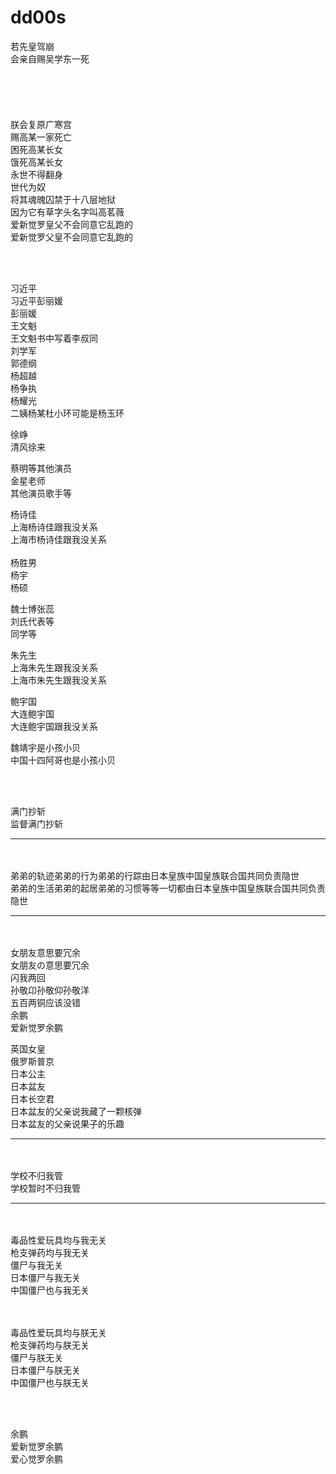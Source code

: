 # dd00s

若先皇驾崩                                                        </br>
会亲自赐吴学东一死                                                 </br>
</br>
</br>
</br>
</br>
</br>
朕会复原广寒宫                                                     </br>
赐高某一家死亡                                                     </br>
困死高某长女                                                       </br>
饿死高某长女                                                       </br>
永世不得翻身                                                       </br>
世代为奴                                                           </br>
将其魂魄囚禁于十八层地狱                                             </br>
因为它有草字头名字叫高茗薇                                           </br>
爱新觉罗皇父不会同意它乱跑的                                         </br>
爱新觉罗父皇不会同意它乱跑的                                         </br>


</br>
</br>


习近平                                                             </br>
习近平彭丽媛                                                       </br>
彭丽媛                                                             </br>
王文魁                                                             </br>
王文魁书中写着李叔同                                                </br>
刘学军                                                             </br>
郭德纲                                                             </br>
杨超越                                                             </br>
杨争执                                                             </br>
杨耀光                                                             </br>
二姨杨某杜小环可能是杨玉环                                           </br>


徐峥                                                               </br>
清风徐来                                                           </br>


蔡明等其他演员                                                      </br>
金星老师                                                           </br>
其他演员歌手等                                                      </br>


杨诗佳                                                             </br>
上海杨诗佳跟我没关系                                                </br>
上海市杨诗佳跟我没关系                                              </br>                                                 
杨胜男                                                             </br>
杨宇                                                               </br>
杨硕                                                               </br>

魏士博张蕊                                                         </br>
刘氏代表等                                                         </br>
同学等                                                             </br>


朱先生                                                             </br>
上海朱先生跟我没关系                                                </br>
上海市朱先生跟我没关系                                              </br>


鲍宇国                                                             </br>
大连鲍宇国                                                         </br>
大连鲍宇国跟我没关系                                                </br>


魏靖宇是小孩小贝                                                    </br>
中国十四阿哥也是小孩小贝                                             </br>


</br>
</br>


满门抄斩                                                            </br>
监督满门抄斩                                                        </br>




----------
</br>
</br>
弟弟的轨迹弟弟的行为弟弟的行踪由日本皇族中国皇族联合国共同负责隐世                  </br>
弟弟的生活弟弟的起居弟弟的习惯等等一切都由日本皇族中国皇族联合国共同负责隐世         </br>



----------
</br>
</br>
女朋友意思要冗余                                                                </br>
女朋友の意思要冗余                                                              </br>
闪我两回                                                                        </br>
孙敬卬孙敬仰孙敬洋                                                               </br>
五百两铜应该没错                                                                </br>
余鹏                                                                           </br>
爱新觉罗余鹏                                                                    </br>


英国女皇                                                                        </br>
俄罗斯普京                                                                      </br>
日本公主                                                                        </br>
日本盆友                                                                        </br>
日本长空君                                                                      </br>
日本盆友的父亲说我藏了一颗核弹                                                    </br>
日本盆友的父亲说果子的乐趣                                                        </br>

----------
</br>
</br>
学校不归我管                                                                   </br>  
学校暂时不归我管                                                                </br>



----------
</br>
</br>
毒品性爱玩具均与我无关                                                         </br>
枪支弹药均与我无关                                                             </br>
僵尸与我无关                                                                  </br>
日本僵尸与我无关                                                              </br>
中国僵尸也与我无关                                                            </br>


</br>
</br>


毒品性爱玩具均与朕无关                                                         </br>
枪支弹药均与朕无关                                                             </br>
僵尸与朕无关                                                                  </br>
日本僵尸与朕无关                                                              </br>
中国僵尸也与朕无关                                                            </br>


</br>
</br>


余鹏                                                                         </br>
爱新觉罗余鹏                                                                  </br>
爱心觉罗余鹏                                                                  </br>




